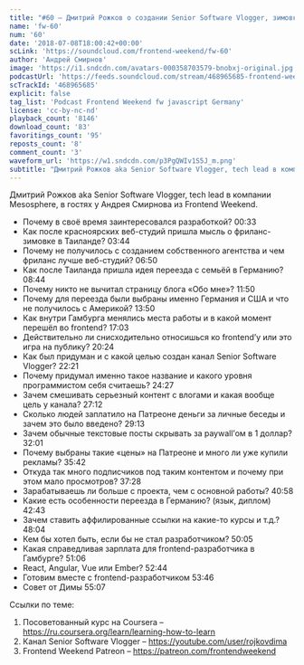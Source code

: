 ```yaml
---
title: "#60 – Дмитрий Рожков о создании Senior Software Vlogger, зимовке в Таиланде и жизни в Гамбурге"
name: 'fw-60'
num: '60'
date: '2018-07-08T18:00:42+00:00'
scLink: 'https://soundcloud.com/frontend-weekend/fw-60'
author: 'Андрей Смирнов'
image: 'https://i1.sndcdn.com/avatars-000358703579-bnobxj-original.jpg'
podcastUrl: 'https://feeds.soundcloud.com/stream/468965685-frontend-weekend-fw-60.m4a'
scTrackId: '468965685'
explicit: false
tag_list: 'Podcast Frontend Weekend fw javascript Germany'
license: 'cc-by-nc-nd'
playback_count: '8146'
download_count: '83'
favoritings_count: '95'
reposts_count: '8'
comment_count: '3'
waveform_url: 'https://w1.sndcdn.com/p3PgQWIv1S5J_m.png'
subtitle: "Дмитрий Рожков aka Senior Software Vlogger, tech lead в компании Mesosphere, в гостях у Андрея Смирнова из Frontend Weekend. "
---
```

Дмитрий Рожков aka Senior Software Vlogger, tech lead в компании Mesosphere, в гостях у Андрея Смирнова из Frontend Weekend. 

- Почему в своё время заинтересовался разработкой? <timecode sec="33">00:33</timecode>
- Как после красноярских веб-студий пришла мысль о фриланс-зимовке в Таиланде? <timecode sec="224">03:44</timecode>
- Почему не получилось с созданием собственного агентства и чем фриланс лучше веб-студий? <timecode sec="410">06:50</timecode>
- Как после Таиланда пришла идея переезда с семьёй в Германию? <timecode sec="524">08:44</timecode>
- Почему никто не вычитал страницу блога «Обо мне»? <timecode sec="710">11:50</timecode>
- Почему для переезда были выбраны именно Германия и США и что не получилось с Америкой? <timecode sec="830">13:50</timecode>
- Как внутри Гамбурга менялись места работы и в какой момент перешёл во frontend? <timecode sec="1023">17:03</timecode>
- Действительно ли снисходительно относишься ко frontend’у или это игра на публику? <timecode sec="1224">20:24</timecode>
- Как был придуман и с какой целью создан канал Senior Software Vlogger? <timecode sec="1341">22:21</timecode>
- Почему придумал именно такое название и какого уровня программистом себя считаешь? <timecode sec="1467">24:27</timecode>
- Зачем смешивать серьезный контент с влогами и какая вообще цель у канала? <timecode sec="1632">27:12</timecode>
- Сколько людей заплатило на Патреоне деньги за личные беседы и зачем это было введено? <timecode sec="1753">29:13</timecode>
- Зачем обычные текстовые посты скрывать за paywall’ом в 1 доллар? <timecode sec="1921">32:01</timecode>
- Почему выбраны такие «цены» на Патреоне и много ли уже купили рекламы? <timecode sec="2142">35:42</timecode>
- Откуда так много подписчиков под таким контентом и почему при этом мало просмотров? <timecode sec="2248">37:28</timecode>
- Зарабатываешь ли больше с проекта, чем с основной работы? <timecode sec="2458">40:58</timecode>
- Какие есть особенности переезда в Германию? (язык, диплом) <timecode sec="2563">42:43</timecode>
- Зачем ставить аффилированные ссылки на какие-то курсы и т.д.? <timecode sec="2884">48:04</timecode>
- Кем бы хотел быть, если бы не стал разработчиком? <timecode sec="3005">50:05</timecode>
- Какая справедливая зарплата для frontend-разработчика в Гамбурге? <timecode sec="3066">51:06</timecode>
- React, Angular, Vue или Ember? <timecode sec="3164">52:44</timecode>
- Готовим вместе с frontend-разработчиком <timecode sec="3226">53:46</timecode>
- Совет от Димы <timecode sec="3307">55:07</timecode>

Ссылки по теме:
1) Посоветованный курс на Coursera – https://ru.coursera.org/learn/learning-how-to-learn
2) Канал Senior Software Vlogger – https://youtube.com/user/rojkovdima
3) Frontend Weekend Patreon – https://patreon.com/frontendweekend